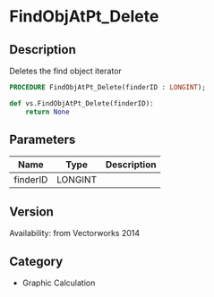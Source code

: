 # FindObjAtPt_Delete

## Description
Deletes the find object iterator

```pascal
PROCEDURE FindObjAtPt_Delete(finderID : LONGINT);
```

```python
def vs.FindObjAtPt_Delete(finderID):
    return None
```

## Parameters
|Name|Type|Description|
|---|---|---|
|finderID|LONGINT|   |

## Version
Availability: from Vectorworks 2014

## Category
* Graphic Calculation

